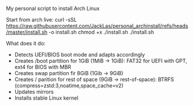My personal script to install Arch Linux

Start from arch live:
curl -sSL https://raw.githubusercontent.com/JackLas/personal_archinstall/refs/heads/master/install.sh -o install.sh
chmod +x ./install.sh
./install.sh

What does it do:
- Detects UEFI/BIOS boot mode and adapts accordingly
- Creates /boot partition for 1GiB (1MiB -> 1GiB): FAT32 for UEFI with GPT, ext4 for BIOS with MBR
- Creates swap partition fir 8GiB (1Gib -> 9GiB)
- Creates / parition for rest of space (9GiB -> rest-of-space): BTRFS (compress=zstd:3,noatime,space_cache=v2)
- Updates mirrors
- Installs stable Linux kernel 
